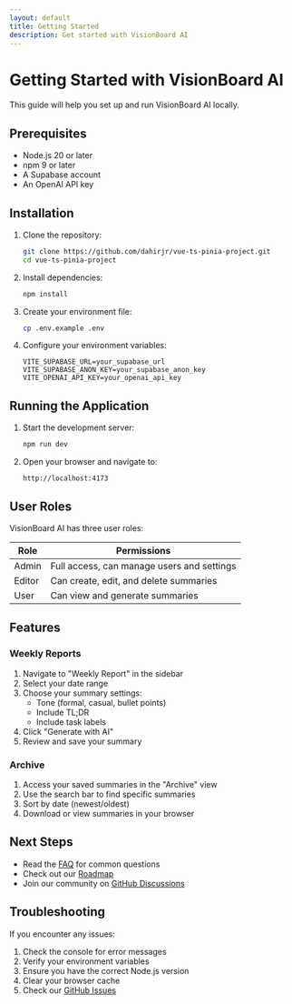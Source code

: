 ```yaml
---
layout: default
title: Getting Started
description: Get started with VisionBoard AI
---
```


# Getting Started with VisionBoard AI

This guide will help you set up and run VisionBoard AI locally.

## Prerequisites

- Node.js 20 or later
- npm 9 or later
- A Supabase account
- An OpenAI API key

## Installation

1. Clone the repository:
   ```bash
   git clone https://github.com/dahirjr/vue-ts-pinia-project.git
   cd vue-ts-pinia-project
   ```

2. Install dependencies:
   ```bash
   npm install
   ```

3. Create your environment file:
   ```bash
   cp .env.example .env
   ```

4. Configure your environment variables:
   ```env
   VITE_SUPABASE_URL=your_supabase_url
   VITE_SUPABASE_ANON_KEY=your_supabase_anon_key
   VITE_OPENAI_API_KEY=your_openai_api_key
   ```

## Running the Application

1. Start the development server:
   ```bash
   npm run dev
   ```

2. Open your browser and navigate to:
   ```
   http://localhost:4173
   ```

## User Roles

VisionBoard AI has three user roles:

| Role    | Permissions                                    |
|---------|-----------------------------------------------|
| Admin   | Full access, can manage users and settings    |
| Editor  | Can create, edit, and delete summaries        |
| User    | Can view and generate summaries               |

## Features

### Weekly Reports

1. Navigate to "Weekly Report" in the sidebar
2. Select your date range
3. Choose your summary settings:
   - Tone (formal, casual, bullet points)
   - Include TL;DR
   - Include task labels
4. Click "Generate with AI"
5. Review and save your summary

### Archive

1. Access your saved summaries in the "Archive" view
2. Use the search bar to find specific summaries
3. Sort by date (newest/oldest)
4. Download or view summaries in your browser

## Next Steps

- Read the [FAQ](./faq.md) for common questions
- Check out our [Roadmap](./roadmap.md)
- Join our community on [GitHub Discussions](https://github.com/dahirjr/vue-ts-pinia-project/discussions)

## Troubleshooting

If you encounter any issues:

1. Check the console for error messages
2. Verify your environment variables
3. Ensure you have the correct Node.js version
4. Clear your browser cache
5. Check our [GitHub Issues](https://github.com/dahirjr/vue-ts-pinia-project/issues) 